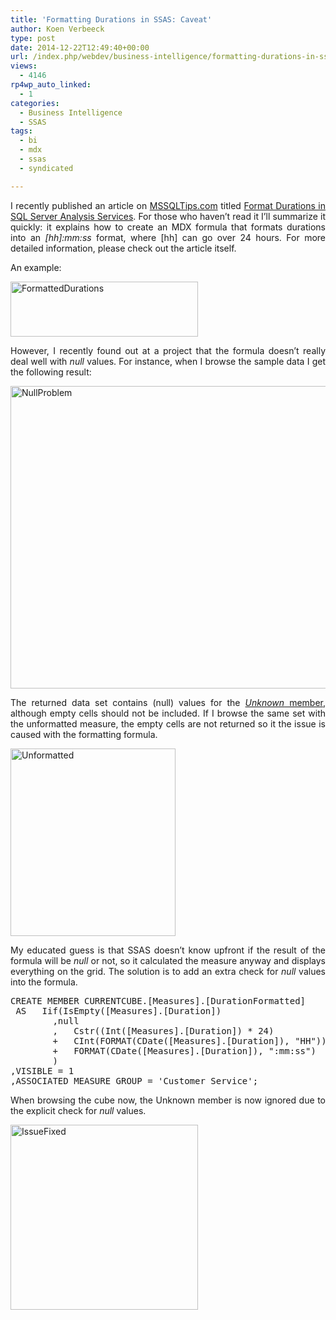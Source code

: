```yaml
---
title: 'Formatting Durations in SSAS: Caveat'
author: Koen Verbeeck
type: post
date: 2014-12-22T12:49:40+00:00
url: /index.php/webdev/business-intelligence/formatting-durations-in-ssas-caveat/
views:
  - 4146
rp4wp_auto_linked:
  - 1
categories:
  - Business Intelligence
  - SSAS
tags:
  - bi
  - mdx
  - ssas
  - syndicated

---
```

<p style="text-align: justify">
  I recently published an article on <a href="http://www.mssqltips.com/">MSSQLTips.com</a> titled <a href="http://www.mssqltips.com/sqlservertip/3374/format-durations-in-sql-server-analysis-services/">Format Durations in SQL Server Analysis Services</a>. For those who haven’t read it I’ll summarize it quickly: it explains how to create an MDX formula that formats durations into an <em>[hh]:mm:ss</em> format, where [hh] can go over 24 hours. For more detailed information, please check out the article itself.
</p>

<p style="text-align: justify">
  An example:
</p>

[<img class="alignnone wp-image-3127 size-medium" src="/wp-content/uploads/2014/12/FormattedDurations-300x88.jpg" alt="FormattedDurations" width="300" height="88" srcset="/wp-content/uploads/2014/12/FormattedDurations-300x88.jpg 300w, /wp-content/uploads/2014/12/FormattedDurations.jpg 392w" sizes="(max-width: 300px) 100vw, 300px" />][1]

<p style="text-align: justify">
  However, I recently found out at a project that the formula doesn’t really deal well with <em>null</em> values. For instance, when I browse the sample data I get the following result:
</p>

[<img class="alignnone wp-image-3129 size-full" src="/wp-content/uploads/2014/12/NullProblem.jpg" alt="NullProblem" width="700" height="484" srcset="/wp-content/uploads/2014/12/NullProblem.jpg 700w, /wp-content/uploads/2014/12/NullProblem-300x207.jpg 300w" sizes="(max-width: 700px) 100vw, 700px" />][2]

<p style="text-align: justify">
  The returned data set contains (null) values for the <a href="http://msdn.microsoft.com/en-us/library/ms170707.aspx"><em>Unknown</em> member</a>, although empty cells should not be included. If I browse the same set with the unformatted measure, the empty cells are not returned so it the issue is caused with the formatting formula.
</p>

[<img class="alignnone size-medium wp-image-3130" src="/wp-content/uploads/2014/12/Unformatted-264x300.jpg" alt="Unformatted" width="264" height="300" srcset="/wp-content/uploads/2014/12/Unformatted-264x300.jpg 264w, /wp-content/uploads/2014/12/Unformatted.jpg 343w" sizes="(max-width: 264px) 100vw, 264px" />][3]

<p style="text-align: justify">
  My educated guess is that SSAS doesn’t know upfront if the result of the formula will be <em>null</em> or not, so it calculated the measure anyway and displays everything on the grid. The solution is to add an extra check for <em>null</em> values into the formula.
</p>

<pre>CREATE MEMBER CURRENTCUBE.[Measures].[DurationFormatted]
 AS   Iif(IsEmpty([Measures].[Duration])
        ,null
        ,   Cstr((Int([Measures].[Duration]) * 24)
        +   CInt(FORMAT(CDate([Measures].[Duration]), "HH")) )
        +   FORMAT(CDate([Measures].[Duration]), ":mm:ss")
        )
,VISIBLE = 1
,ASSOCIATED_MEASURE_GROUP = 'Customer Service';</pre>

<p style="text-align: justify">
  When browsing the cube now, the Unknown member is now ignored due to the explicit check for <em>null</em> values.
</p>

[<img class="alignnone size-medium wp-image-3128" src="/wp-content/uploads/2014/12/IssueFixed-300x296.jpg" alt="IssueFixed" width="300" height="296" srcset="/wp-content/uploads/2014/12/IssueFixed-300x296.jpg 300w, /wp-content/uploads/2014/12/IssueFixed.jpg 396w" sizes="(max-width: 300px) 100vw, 300px" />][4]

 [1]: /wp-content/uploads/2014/12/FormattedDurations.jpg
 [2]: /wp-content/uploads/2014/12/NullProblem.jpg
 [3]: /wp-content/uploads/2014/12/Unformatted.jpg
 [4]: /wp-content/uploads/2014/12/IssueFixed.jpg